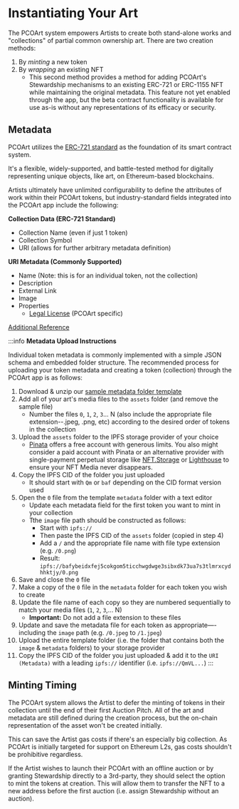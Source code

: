 # Instantiating Your Art

The PCOArt system empowers Artists to create both stand-alone works and "collections" of partial common ownership art. There are two creation methods:

1. By _minting_ a new token&#x20;
2. By _wrapping_ an existing NFT
   - This second method provides a method for adding PCOArt's Stewardship mechanisms to an existing ERC-721 or ERC-1155 NFT while maintaining the original metadata. This feature not yet enabled through the app, but the beta contract functionality is available for use as-is without any representations of its efficacy or security. 

## Metadata

PCOArt utilizes the [ERC-721 standard](https://ethereum.org/en/developers/docs/standards/tokens/erc-721/) as the foundation of its smart contract system.

It's a flexible, widely-supported, and battle-tested method for digitally representing unique objects, like art, on Ethereum-based blockchains.

Artists ultimately have unlimited configurability to define the attributes of work within their PCOArt tokens, but industry-standard fields integrated into the PCOArt app include the following: &#x20;

**Collection Data (ERC-721 Standard)**

- Collection Name (even if just 1 token)
- Collection Symbol
- URI (allows for further arbitrary metadata definition)

**URI Metadata (Commonly Supported)**

- Name (Note: this is for an individual token, not the collection)
- Description
- External Link
- Image
- Properties
  - [Legal License](legal-license) (PCOArt specific)

[Additional Reference](https://docs.opensea.io/docs/metadata-standards)

:::info
**Metadata Upload Instructions**

Individual token metadata is commonly implemented with a simple JSON schema and embedded folder structure. The recommended process for uploading your token metadata and creating a token (collection) through the PCOArt app is as follows:

1. Download & unzip our [sample metadata folder template](https://nftstorage.link/ipfs/bafybeidxfej5cokgom5ticchwgdwge3sibxdk73ua7s3tlmrxcydhhktjy?filename=metadata.zip)
2. Add all of your art's media files to the `assets` folder (and remove the sample file)
   - Number the files `0`, `1`, `2`, `3`... N (also include the appropriate file extension--.jpeg, .png, etc) according to the desired order of tokens in the collection
3. Upload the `assets` folder to the IPFS storage provider of your choice
   - [Pinata](https://pinata.cloud/) offers a free account with generous limits. You also might consider a paid account with Pinata or an alternative provider with single-payment perpetual storage like [NFT.Storage](https://nft.storage/) or [Lighthouse](https://www.lighthouse.storage/) to ensure your NFT Media never disappears.
4. Copy the IPFS CID of the folder you just uploaded
   - It should start with `Qm` or `baf` depending on the CID format version used
5. Open the `0` file from the template `metadata` folder with a text editor
   - Update each metadata field for the first token you want to mint in your collection
   - Tthe `image` file path should be constructed as follows:
     - Start with `ipfs://`
     - Then paste the IPFS CID of the `assets` folder (copied in step 4)
     - Add a `/` and the appropriate file name with file type extension (e.g. `/0.png`)
     - Result: `ipfs://bafybeidxfej5cokgom5ticchwgdwge3sibxdk73ua7s3tlmrxcydhhktjy/0.png`
6. Save and close the `0` file
7. Make a copy of the `0` file in the `metadata` folder for each token you wish to create
8. Update the file name of each copy so they are numbered sequentially to match your media files (`1`, `2`, `3`,... N)
   - **Important:** Do not add a file extension to these files
9.  Update and save the metadata file for each token as appropriate—-including the `image` path (e.g. `/0.jpeg` to `/1.jpeg`)
10. Upload the entire template folder (i.e. the folder that contains both the `image` & `metadata` folders) to your storage provider
11. Copy the IPFS CID of the folder you just uploaded & add it to the `URI (Metadata)` with a leading `ipfs://` identifier (i.e. `ipfs://QmVL...`)
    :::

## Minting Timing

The PCOArt system allows the Artist to defer the minting of tokens in their collection until the end of their first Auction Pitch. All of the art and metadata are still defined during the creation process, but the on-chain representation of the asset won't be created initially.&#x20;

This can save the Artist gas costs if there's an especially big collection. As PCOArt is initially targeted for support on Ethereum L2s, gas costs shouldn't be prohibitive regardless.&#x20;

If the Artist wishes to launch their PCOArt with an offline auction or by granting Stewardship directly to a 3rd-party, they should select the option to mint the tokens at creation. This will allow them to transfer the NFT to a new address before the first auction (i.e. assign Stewardship without an auction).

